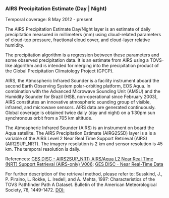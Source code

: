 ### AIRS Precipitation Estimate (Day | Night)
Temporal coverage: 8 May 2012 - present

The AIRS Precipitation Estimate Day/Night layer is an estimate of daily precipitation measured in millimeters (mm) using cloud-related parameters of cloud-top pressure, fractional cloud cover, and cloud-layer relative humidity.

The precipitation algorithm is a regression between these parameters and some observed precipitation data. It is an estimate from AIRS using a TOVS-like algorithm and is intended for merging into the precipitation product of the Global Precipitation Climatology Project (GPCP).

AIRS, the Atmospheric Infrared Sounder is a facility instrument aboard the second Earth Observing System polar-orbiting platform, EOS Aqua. In combination with the Advanced Microwave Sounding Unit (AMSU) and the Humidity Sounder for Brazil (HSB, non-operational since February 2003), AIRS constitutes an innovative atmospheric sounding group of visible, infrared, and microwave sensors. AIRS data are generated continuously. Global coverage is obtained twice daily (day and night) on a 1:30pm sun synchronous orbit from a 705 km altitude.

The Atmospheric Infrared Sounder (AIRS) is an instrument on board the Aqua satellite. The AIRS Precipitation Estimate (AIRG2SSD) layer is a is a variable of the AIRS Level 2 Near Real Time Support Retrieval (AIRS) (AIR2SUP_NRT). The imagery resolution is 2 km and sensor resolution is 45 km. The temporal resolution is daily.

References: [GES DISC - AIRS2SUP_NRT: AIRS/Aqua L2 Near Real Time (NRT) Support Retrieval (AIRS-only) V006](https://disc.gsfc.nasa.gov/datasets/AIRS2SUP_NRT_V006/summary?AIRS2SUP_NRT); [GES DISC - Near Real-Time Data](https://disc.gsfc.nasa.gov/information/glossary?title=Near%20Real-Time%20Data)

For further description of the retrieval method, please refer to:
Susskind, J., P. Piraino, L. Rokke, L. Iredell, and A. Mehta, 1997: Characteristics of the TOVS Pathfinder Path A Dataset. Bulletin of the American Meteorological Society, 78, 1449-1472. [DOI:](https://doi.org/10.1175%2F1520-0477%281997%29078%3C1449%3ACOTTPP%3E2.0.CO%3B2)
